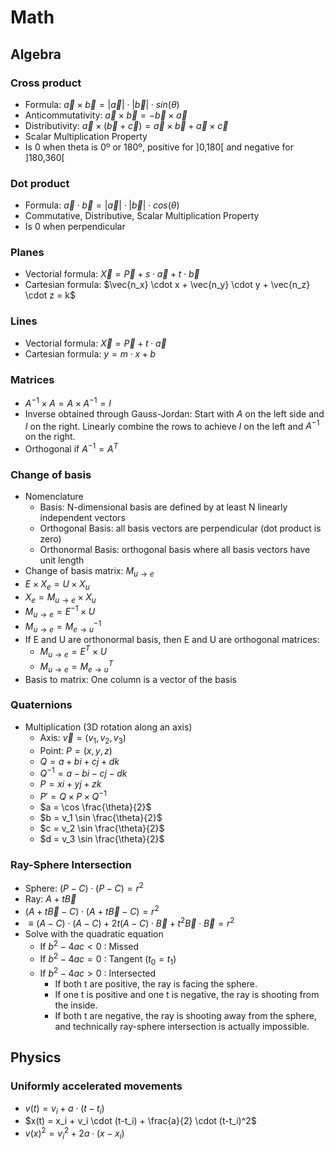 # Math

## Algebra
### Cross product
- Formula: $\vec{a} \times \vec{b} = |\vec{a}| \cdot |\vec{b}| \cdot sin(\theta)$
- Anticommutativity: $\vec{a} \times \vec{b} = -\vec{b} \times \vec{a}$
- Distributivity: $\vec{a} \times (\vec{b} + \vec{c}) = \vec{a} \times \vec{b} + \vec{a} \times \vec{c}$
- Scalar Multiplication Property
- Is 0 when theta is 0º or 180º, positive for ]0,180[ and negative for ]180,360[

### Dot product
- Formula: $\vec{a} \cdot \vec{b} = |\vec{a}| \cdot |\vec{b}| \cdot cos(\theta)$
- Commutative, Distributive, Scalar Multiplication Property
- Is 0 when perpendicular

### Planes
- Vectorial formula: $\vec{X} = \vec{P} + s \cdot \vec{a} + t \cdot \vec{b}$
- Cartesian formula: $\vec{n_x} \cdot x + \vec{n_y} \cdot y + \vec{n_z} \cdot z = k$

### Lines
- Vectorial formula: $\vec{X} = \vec{P} + t \cdot \vec{a}$
- Cartesian formula: $y = m \cdot x + b$

### Matrices
- $A^{-1} \times A = A \times A^{-1} = I$
- Inverse obtained through Gauss-Jordan: Start with $A$ on the left side and $I$ on the right. Linearly combine the rows to achieve $I$ on the left and $A^{-1}$ on the right.
- Orthogonal if $A^{-1} = A^T$

### Change of basis
- Nomenclature
    - Basis: N-dimensional basis are defined by at least N linearly independent vectors
    - Orthogonal Basis: all basis vectors are perpendicular (dot product is zero)
    - Orthonormal Basis: orthogonal basis where all basis vectors have unit length
- Change of basis matrix: $M_{u \rightarrow e}$
- $E \times X_e = U \times X_u$
- $X_e = M_{u \rightarrow e} \times X_u$
- $M_{u \rightarrow e} = E^{-1} \times U$
- $M_{u \rightarrow e} = M_{e \rightarrow u}^{-1}$
- If E and U are orthonormal basis, then E and U are orthogonal matrices:
    - $M_{u \rightarrow e} = E^{T} \times U$
    - $M_{u \rightarrow e} = M_{e \rightarrow u}^{T}$
- Basis to matrix: One column is a vector of the basis

### Quaternions
- Multiplication (3D rotation along an axis)  
    - Axis: $\vec{v} = (v_1, v_2, v_3)$
    - Point: $P = (x, y, z)$
    - $Q = a + bi + cj + dk$
    - $Q^{-1} = a - bi - cj - dk$
    - $P = xi + yj + zk$
    - $P' = Q \times P \times Q^{-1}$
    - $a = \cos \frac{\theta}{2}$
    - $b = v_1 \sin \frac{\theta}{2}$
    - $c = v_2 \sin \frac{\theta}{2}$
    - $d = v_3 \sin \frac{\theta}{2}$

### Ray-Sphere Intersection
- Sphere: $(P - C) \cdot (P - C) = r^2$
- Ray: $A + t\vec{B}$
- $(A+t\vec{B}-C) \cdot (A+t\vec{B}-C) = r^2$
- $\equiv (A-C) \cdot (A-C) + 2t (A-C) \cdot \vec{B} + t^2 \vec{B} \cdot \vec{B} = r^2$
- Solve with the quadratic equation
    - If $b^2-4ac<0$ : Missed
    - If $b^2-4ac=0$ : Tangent ($t_0=t_1$)
    - If $b^2-4ac>0$ : Intersected
        - If both t are positive, the ray is facing the sphere.
        - If one t is positive and one t is negative, the ray is shooting from the inside.
        - If both t are negative, the ray is shooting away from the sphere, and technically ray-sphere intersection is actually impossible.

## Physics
### Uniformly accelerated movements
- $v(t) = v_i + a \cdot (t-t_i)$
- $x(t) = x_i + v_i \cdot (t-t_i) + \frac{a}{2} \cdot (t-t_i)^2$
- $v(x)^2 = v_i^2 + 2a \cdot (x-x_i)$
